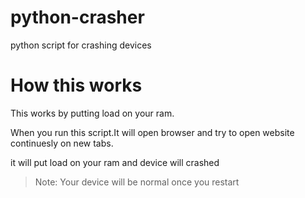 # python-crasher

python script for crashing devices

# How this works

This works by putting load on your ram.

When you run this script.It will open browser and try to open website continuesly on new tabs.

it will put load on your ram and device will crashed

> Note: Your device will be normal once you restart
